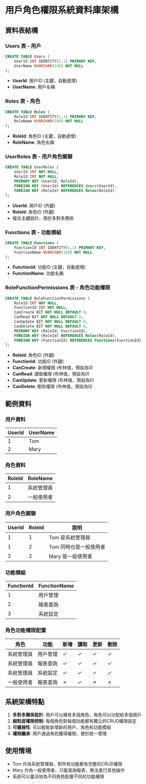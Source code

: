 # 用戶角色權限系統資料庫架構

## 資料表結構

### Users 表 - 用戶
```sql
CREATE TABLE Users (
    UserId INT IDENTITY(1,1) PRIMARY KEY,
    UserName NVARCHAR(100) NOT NULL
);
```
- **UserId**: 用戶ID (主鍵，自動遞增)
- **UserName**: 用戶名稱

### Roles 表 - 角色
```sql
CREATE TABLE Roles (
    RoleId INT IDENTITY(1,1) PRIMARY KEY,
    RoleName NVARCHAR(100) NOT NULL
);
```
- **RoleId**: 角色ID (主鍵，自動遞增)
- **RoleName**: 角色名稱

### UserRoles 表 - 用戶角色關聯
```sql
CREATE TABLE UserRoles (
    UserId INT NOT NULL,
    RoleId INT NOT NULL,
    PRIMARY KEY (UserId, RoleId),
    FOREIGN KEY (UserId) REFERENCES Users(UserId),
    FOREIGN KEY (RoleId) REFERENCES Roles(RoleId)
);
```
- **UserId**: 用戶ID (外鍵)
- **RoleId**: 角色ID (外鍵)
- 複合主鍵設計，用於多對多關係

### Functions 表 - 功能模組
```sql
CREATE TABLE Functions (
    FunctionId INT IDENTITY(1,1) PRIMARY KEY,
    FunctionName NVARCHAR(100) NOT NULL
);
```
- **FunctionId**: 功能ID (主鍵，自動遞增)
- **FunctionName**: 功能名稱

### RoleFunctionPermissions 表 - 角色功能權限
```sql
CREATE TABLE RoleFunctionPermissions (
    RoleId INT NOT NULL,
    FunctionId INT NOT NULL,
    CanCreate BIT NOT NULL DEFAULT 0,
    CanRead BIT NOT NULL DEFAULT 0,
    CanUpdate BIT NOT NULL DEFAULT 0,
    CanDelete BIT NOT NULL DEFAULT 0,
    PRIMARY KEY (RoleId, FunctionId),
    FOREIGN KEY (RoleId) REFERENCES Roles(RoleId),
    FOREIGN KEY (FunctionId) REFERENCES Functions(FunctionId)
);
```
- **RoleId**: 角色ID (外鍵)
- **FunctionId**: 功能ID (外鍵)
- **CanCreate**: 新增權限 (布林值，預設為0)
- **CanRead**: 讀取權限 (布林值，預設為0)
- **CanUpdate**: 更新權限 (布林值，預設為0)
- **CanDelete**: 刪除權限 (布林值，預設為0)

## 範例資料

### 用戶資料
| UserId | UserName |
|--------|----------|
| 1      | Tom      |
| 2      | Mary     |

### 角色資料
| RoleId | RoleName   |
|--------|------------|
| 1      | 系統管理員 |
| 2      | 一般使用者 |

### 用戶角色關聯
| UserId | RoleId | 說明                    |
|--------|--------|-------------------------|
| 1      | 1      | Tom 是系統管理員        |
| 1      | 2      | Tom 同時也是一般使用者  |
| 2      | 2      | Mary 是一般使用者       |

### 功能模組
| FunctionId | FunctionName |
|------------|--------------|
| 1          | 用戶管理     |
| 2          | 報表查詢     |
| 3          | 系統設定     |

### 角色功能權限配置
| 角色       | 功能     | 新增 | 讀取 | 更新 | 刪除 |
|------------|----------|------|------|------|------|
| 系統管理員 | 用戶管理 | ✓    | ✓    | ✓    | ✓    |
| 系統管理員 | 報表查詢 | ✓    | ✓    | ✓    | ✓    |
| 系統管理員 | 系統設定 | ✓    | ✓    | ✓    | ✓    |
| 一般使用者 | 報表查詢 | ✗    | ✓    | ✗    | ✗    |

## 系統架構特點

1. **多對多關係設計**: 用戶可以擁有多個角色，角色可以分配給多個用戶
2. **細粒度權限控制**: 每個角色對每個功能都有獨立的CRUD權限設定
3. **可擴展性**: 可以輕鬆新增新的用戶、角色和功能模組
4. **權限繼承**: 用戶通過角色獲得權限，便於統一管理

## 使用情境

- Tom 作為系統管理員，對所有功能都有完整的CRUD權限
- Mary 作為一般使用者，只能查詢報表，無法進行其他操作
- 系統可以靈活地為不同角色配置不同的功能權限